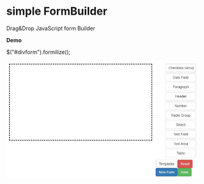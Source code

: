 # simple FormBuilder
Drag&amp;Drop JavaScript form Builder

**Demo**

$("#divform").formilize();

[![Image description](https://github.com/Mtandoh/simpleFormBuilder/blob/master/screenshot.JPG)](https://www.datumforms.com/?visitor_temp_form=true)
